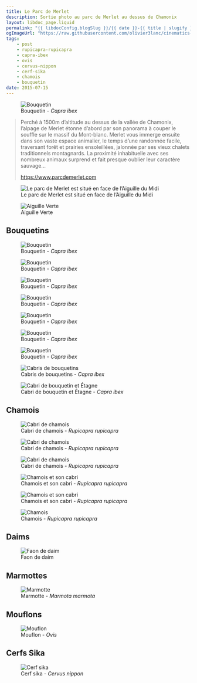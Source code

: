 ```yaml
---
title: Le Parc de Merlet
description: Sortie photo au parc de Merlet au dessus de Chamonix
layout: libdoc_page.liquid
permalink: "{{ libdocConfig.blogSlug }}/{{ date }}-{{ title | slugify }}/index.html"
ogImageUrl: "https://raw.githubusercontent.com/olivier3lanc/cinematics-resources/refs/heads/master/bouquetin-1400-DUxJp5tNOn-__1400__.webp"
tags:
    - post
    - rupicapra-rupicapra
    - capra-ibex
    - ovis
    - cervus-nippon
    - cerf-sika
    - chamois
    - bouquetin
date: 2015-07-15
---
```


<figure class="wide long-shadow">
    <img src="/sources/blog/merlet/bouquetin-1400.tif"
        alt="Bouquetin">
    <figcaption>
        Bouquetin - <em>Capra ibex</em>
    </figcaption>
</figure>


> Perché à 1500m d’altitude au dessus de la vallée de Chamonix, l’alpage de Merlet étonne d’abord par son panorama à couper le souffle sur le massif du Mont-blanc. Merlet vous immerge ensuite dans son vaste espace animalier, le temps d’une randonnée facile, traversant forêt et prairies ensoleillées, jalonnée par ses vieux chalets traditionnels montagnards. La proximité inhabituelle avec ses nombreux animaux surprend et fait presque oublier leur caractère sauvage...
> 
> <https://www.parcdemerlet.com>



<figure class="wide long-shadow">
    <img src="/sources/blog/merlet/aiguille-du-midi-1821.tif"
        alt="Le parc de Merlet est situé en face de l’Aiguille du Midi">
    <figcaption>
        Le parc de Merlet est situé en face de l’Aiguille du Midi
    </figcaption>
</figure>

<figure class="wide long-shadow">
    <img src="/sources/blog/merlet/aiguille-verte-1810.tif"
        alt="Aiguille Verte">
    <figcaption>
        Aiguille Verte
    </figcaption>
</figure>

## Bouquetins

<figure class="wide long-shadow">
    <img src="/sources/blog/merlet/bouquetin-1392.tif"
        alt="Bouquetin">
    <figcaption>
        Bouquetin - <em>Capra ibex</em>
    </figcaption>
</figure>

<figure class="wide long-shadow">
    <img src="/sources/blog/merlet/bouquetin-1402.tif"
        alt="Bouquetin">
    <figcaption>
        Bouquetin - <em>Capra ibex</em>
    </figcaption>
</figure>

<figure class="wide long-shadow">
    <img src="/sources/blog/merlet/bouquetin-1403.tif"
        alt="Bouquetin">
    <figcaption>
        Bouquetin - <em>Capra ibex</em>
    </figcaption>
</figure>

<figure class="wide long-shadow">
    <img src="/sources/blog/merlet/bouquetin-1424.tif"
        alt="Bouquetin">
    <figcaption>
        Bouquetin - <em>Capra ibex</em>
    </figcaption>
</figure>

<figure class="wide long-shadow">
    <img src="/sources/blog/merlet/bouquetin-1552.tif"
        alt="Bouquetin">
    <figcaption>
        Bouquetin - <em>Capra ibex</em>
    </figcaption>
</figure>

<figure class="wide long-shadow">
    <img src="/sources/blog/merlet/bouquetin-1558.tif"
        alt="Bouquetin">
    <figcaption>
        Bouquetin - <em>Capra ibex</em>
    </figcaption>
</figure>

<figure class="wide long-shadow">
    <img src="/sources/blog/merlet/bouquetin-1599.tif"
        alt="Bouquetin">
    <figcaption>
        Bouquetin - <em>Capra ibex</em>
    </figcaption>
</figure>

<figure class="long-shadow">
    <img src="/sources/blog/merlet/cabris-de-bouquetins-1800.tif"
        alt="Cabris de bouquetins">
    <figcaption>
        Cabris de bouquetins - <em>Capra ibex</em>
    </figcaption>
</figure>

<figure class="wide long-shadow">
    <img src="/sources/blog/merlet/cabri-bouquetin-et-etagne-1062.jpg"
        alt="Cabri de bouquetin et Étagne">
    <figcaption>
        Cabri de bouquetin et Étagne - <em>Capra ibex</em>
    </figcaption>
</figure>

## Chamois

<figure class="wide long-shadow">
    <img src="/sources/blog/merlet/cabri-de-chamois-1.jpg"
        alt="Cabri de chamois">
    <figcaption>
        Cabri de chamois - <em>Rupicapra rupicapra</em>
    </figcaption>
</figure>

<figure class="wide long-shadow">
    <img src="/sources/blog/merlet/cabri-de-chamois-2.jpg"
        alt="Cabri de chamois">
    <figcaption>
        Cabri de chamois - <em>Rupicapra rupicapra</em>
    </figcaption>
</figure>

<figure class="wide long-shadow">
    <img src="/sources/blog/merlet/cabri-de-chamois-3.jpg"
        alt="Cabri de chamois">
    <figcaption>
        Cabri de chamois - <em>Rupicapra rupicapra</em>
    </figcaption>
</figure>

<figure class="wide long-shadow">
    <img src="/sources/blog/merlet/chamois-et-son-cabri.jpg"
        alt="Chamois et son cabri">
    <figcaption>
        Chamois et son cabri - <em>Rupicapra rupicapra</em>
    </figcaption>
</figure>

<figure class="wide long-shadow">
    <img src="/sources/blog/merlet/chamois-et-son-cabris-2.jpg"
        alt="Chamois et son cabri">
    <figcaption>
        Chamois et son cabri - <em>Rupicapra rupicapra</em>
    </figcaption>
</figure>

<figure class="wide long-shadow">
    <img src="/sources/blog/merlet/chamois.jpg"
        alt="Chamois">
    <figcaption>
        Chamois - <em>Rupicapra rupicapra</em>
    </figcaption>
</figure>

## Daims

<figure class="long-shadow">
    <img src="/sources/blog/merlet/faon-de-daim-0975.jpg"
        alt="Faon de daim">
    <figcaption>
        Faon de daim
    </figcaption>
</figure>

## Marmottes

<figure class="wide long-shadow">
    <img src="/sources/blog/merlet/marmotte-1459.tif"
        alt="Marmotte">
    <figcaption>
        Marmotte - <em>Marmota marmota</em>
    </figcaption>
</figure>

## Mouflons

<figure class="long-shadow">
    <img src="/sources/blog/merlet/mouflon-1623.tif"
        alt="Mouflon">
    <figcaption>
        Mouflon - <em>Ovis</em>
    </figcaption>
</figure>

## Cerfs Sika

<figure class="wide long-shadow">
    <img src="/sources/blog/merlet/cerf-sika.jpg"
        alt="Cerf sika">
    <figcaption>
        Cerf sika - <em>Cervus nippon</em>
    </figcaption>
</figure>